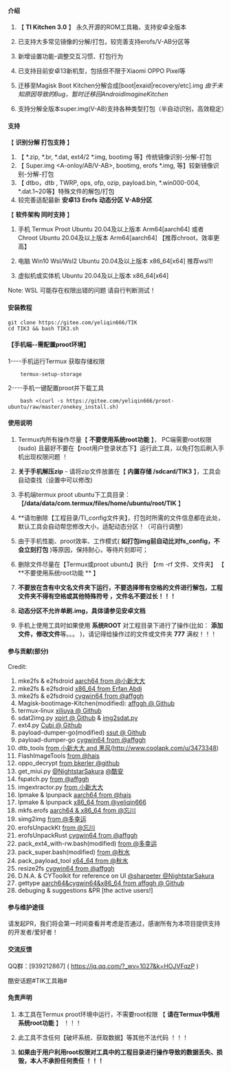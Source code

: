 
####  **介绍** 


1.  【 **TI Kitchen 3.0** 】 永久开源的ROM工具箱，支持安卓全版本

2.  已支持大多常见镜像的分解/打包，较完善支持erofs/V-AB分区等

3.  新增设置功能-调整交互习惯、打包行为

4.  已支持目前安卓13新机型，包括但不限于Xiaomi OPPO Pixel等

5.  迁移至Magisk Boot Kitchen分解合成[boot|exaid|recovery/etc].img
    *由于未知原因导致的Bug，暂时迁移回AndroidImagineKitchen*
    
6.  支持分解全版本super.img(V-AB)支持各种类型打包（半自动识别，高效稳定）


####  **支持** 

【 **识别分解 打包支持** 】

1. 【 *.zip, *.br, *.dat, ext4/2 *.img, bootimg 等】传统镜像识别-分解-打包
2. 【 Super.img <A-onloy/AB/V-AB>, bootimg<header3>, erofs *.img,  等】较新镜像识别-分解-打包
3. 【 dtbo，dtb , TWRP, ops, ofp, ozip, payload.bin, *.win000-004, *.dat.1~20等】特殊文件的解包/打包
4. 较完善适配最新 **安卓13** **Erofs** **动态分区** **V-AB分区**


【 **软件架构  同时支持** 】

1. 手机 Termux Proot Ubuntu 20.04及以上版本 Arm64[aarch64] 或者 <Linux Deploy> Chroot Ubuntu 20.04及以上版本 Arm64[aarch64] 【推荐chroot，效率更高】

2. 电脑 Win10 Wsl/Wsl2 Ubuntu 20.04及以上版本 x86_64[x64]  推荐wsl1! 

3. 虚拟机或实体机 Ubuntu 20.04及以上版本 x86_64[x64] 

Note: WSL 可能存在权限出错的问题 请自行判断测试！


####  **安装教程** 

    git clone https://gitee.com/yeliqin666/TIK
    cd TIK3 && bash TIK3.sh
	
####  **【手机端--需配置proot环境】** 

1----手机运行Termux 获取存储权限 

        termux-setup-storage

2----手机一键配置proot并下载工具

        bash <(curl -s https://gitee.com/yeliqin666/proot-ubuntu/raw/master/onekey_install.sh)


####  **使用说明** 

1.  Termux内所有操作尽量【 **不要使用系统root功能** 】， PC端需要root权限(sudo) 且最好不要在【root用户登录状态下】运行此工具，以免打包后刷入手机出现权限问题 ！

2.   **关于手机解压zip** 
    - 请将zip文件放置在【 **内置存储 /sdcard/TIK3** 】，工具会自动查找（设置中可以修改)

3.  手机端termux proot ubuntu下工具目录： 【**/data/data/com.termux/files/home/ubuntu/root/TIK** 】

4.  **请勿删除【工程目录/TI_config文件夹】，打包时所需的文件信息都在此处，默认工具会自动帮您修改大小，适配动态分区！（可自行调整）

5.  由于手机性能、proot效率、工作模式( **如打包img前自动比对fs_config，不会立刻打包** )等原因，保持耐心，等待片刻即可；

6.  删除文件尽量在【Termux或proot ubuntu】执行 【rm -rf 文件、文件夹】 【 **不要使用系统root功能 ** 】

7.   **不要放在含有中文名文件夹下运行，不要选择带有空格的文件进行解包，工程文件夹不得有空格或其他特殊符号 ，文件名不要过长！！！** 

8.   **动态分区不允许单刷.img，具体请参见安卓文档** 

10.  手机上使用工具时如果使用 **系统ROOT** 对工程目录下进行了操作(比如： **添加文件，修改文件**等。。。 )，请记得给操作过的文件或文件夹  **777**  满权！！！

####  **参与贡献(部分)** 

Credit:
1.  mke2fs & e2fsdroid [aarch64 from @小新大大](https://github.com/xiaoxindada/SGSI-build-tool)
2.  mke2fs & e2fsdroid [x86_64 from Erfan Abdi](https://github.com/erfanoabdi/ErfanGSIs)
3.  mke2fs & e2fsdroid [cygwin64 from @affggh](https://github.com/affggh/fspatch)
4.  Magisk-bootimage-Kitchen(modified): [affggh @ Github](https://github.com/affggh/magiskbootkitchen)
5.  termux-linux [xiliuya @ Github](https://github.com/xiliuya/termux-linux)
6.  sdat2img.py [xpirt   @ Github](https://github.com/xpirt/sdat2img) & [img2sdat.py](https://github.com/xpirt/img2sdat)
7.  ext4.py [Cubi  @ Github](https://github.com/cubinator/ext4)
8.  payload-dumper-go(modified) [ssut @ Github](https://github.com/ssut/payload-dumper-go)
9.  payload-dumper-go [cygwin64 from @affggh](https://github.com/affggh/fspatch)
10.  dtb_tools [from 小新大大 and 黑风](https://github.com/xiaoxindada/SGSI-build-tool)(http://www.coolapk.com/u/3473348)
11.  FlashImageTools [from @hais](http://z.hais.pw/)
12. oppo_decrypt [from bkerler @github](https://github.com/bkerler/oppo_decrypt)
13. get_miui.py [@NightstarSakura](https://github.com/NightstarSakura) [@酷安](https://www.coolapk.com/u/2670027)
14. fspatch.py [from @affggh](https://github.com/affggh/fspatch)
15. imgextractor.py [from 小新大大](https://github.com/xiaoxindada)
16. lpmake & lpunpack [aarch64 from @hais](http://z.hais.pw/)
17. lpmake & lpunpack [x86_64 from @yeliqin666](https://github.com/yeliqin666)
18. mkfs.erofs [aarch64 & x86_64 from @忘川](https://github.com/bugme2/)
19. simg2img [from @多幸运](http://www.coolapk.com/u/8160711)
20. erofsUnpackKt [from @忘川](https://github.com/bugme2/erofs-oneplus)
21. erofsUnpackRust [cygwin64 from @affggh](https://github.com/affggh/fspatch)
22. pack_ext4_with-rw.bash(modified) [from @多幸运](http://www.coolapk.com/u/8160711)
23. pack_super.bash(modified) [from @秋水](Email：qiurigao@163.com)
24. pack_payload_tool [x64_64 from @秋水](Email：qiurigao@163.com)
25. resize2fs [cygwin64 from @affggh](https://github.com/affggh/fspatch)
26. D.N.A. & CYToolkit for reference on UI [@sharpeter ](https://gitee.com/sharpeter/DNA) [@NightstarSakura](https://github.com/NightstarSakura)
27. gettype [aarch64&cygwin64&x86_64 from affggh @ Github](https://github.com/affggh/gettype)
28. debuging & suggestions &PR [the active users!]


####  **参与维护途径**

  请发起PR，我们将会第一时间查看并考虑是否通过，感谢所有为本项目提供支持的开发者/爱好者！ 


####  **交流反馈** 

  QQ群：[939212867] ( https://jq.qq.com/?_wv=1027&k=HOJVFqzP )

  酷安话题#TIK工具箱#


####  **免责声明** 

1.  本工具在Termux proot环境中运行，不需要root权限 【 **请在Termux中慎用系统root功能** 】 ！！！

2.  此工具不含任何【破坏系统、获取数据】等其他不法代码 ！！！

3.  **如果由于用户利用root权限对工具中的工程目录进行操作导致的数据丢失、损毁，本人不承担任何责任 ！！！** 


